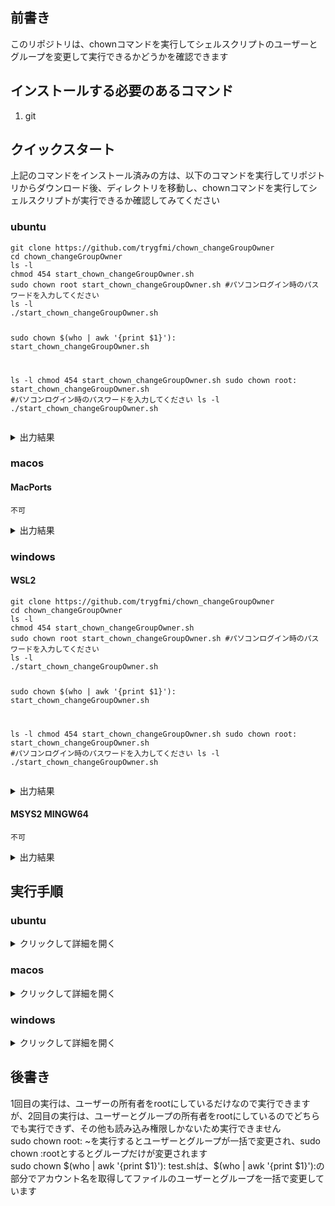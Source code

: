 
<h2 class="wp-block-heading">前書き</h2>



<div class="wp-block-group">
<p>このリポジトリは、chownコマンドを実行してシェルスクリプトのユーザーとグループを変更して実行できるかどうかを確認できます</p>
</div>



<h2 class="wp-block-heading">インストールする必要のあるコマンド</h2>



<div class="wp-block-group">
<ol class="wp-block-list">
<li>git</li>
</ol>
</div>



<h2 class="wp-block-heading">クイックスタート</h2>



<div class="wp-block-group">
<p>上記のコマンドをインストール済みの方は、以下のコマンドを実行してリポジトリからダウンロード後、ディレクトリを移動し、chownコマンドを実行してシェルスクリプトが実行できるか確認してみてください</p>



<h3 class="wp-block-heading">ubuntu</h3>



<div class="wp-block-group">
<pre class="wp-block-code has-24292-eff-color has-cyan-bluish-gray-background-color has-text-color has-background has-1-125-rem-font-size"><code>git clone https://github.com/trygfmi/chown_changeGroupOwner
cd chown_changeGroupOwner
ls -l
chmod 454 start_chown_changeGroupOwner.sh
sudo chown root start_chown_changeGroupOwner.sh #パソコンログイン時のパスワードを入力してください
ls -l
./start_chown_changeGroupOwner.sh

sudo chown $(who | awk '{print $1}'): start_chown_changeGroupOwner.sh

ls -l
chmod 454 start_chown_changeGroupOwner.sh
sudo chown root: start_chown_changeGroupOwner.sh #パソコンログイン時のパスワードを入力してください
ls -l
./start_chown_changeGroupOwner.sh</code></pre>



<details class="wp-block-details"><summary>出力結果</summary>
<pre class="wp-block-code has-background" style="background-color:#ffeeee"><code>hello chown command world

bash: ./start_chown_changeGroupOwner.sh: 許可がありません</code></pre>
</details>
</div>



<h3 class="wp-block-heading">macos</h3>



<div class="wp-block-group">
<h4 class="wp-block-heading">MacPorts</h4>



<pre class="wp-block-code has-24292-eff-color has-cyan-bluish-gray-background-color has-text-color has-background has-1-125-rem-font-size"><code>不可</code></pre>



<details class="wp-block-details"><summary>出力結果</summary>
<pre class="wp-block-code has-background" style="background-color:#ffeeee"><code>不可</code></pre>
</details>
</div>



<h3 class="wp-block-heading">windows</h3>



<div class="wp-block-group">
<h4 class="wp-block-heading">WSL2</h4>



<div class="wp-block-group">
<pre class="wp-block-code has-24292-eff-color has-cyan-bluish-gray-background-color has-text-color has-background has-1-125-rem-font-size"><code>git clone https://github.com/trygfmi/chown_changeGroupOwner
cd chown_changeGroupOwner
ls -l
chmod 454 start_chown_changeGroupOwner.sh
sudo chown root start_chown_changeGroupOwner.sh #パソコンログイン時のパスワードを入力してください
ls -l
./start_chown_changeGroupOwner.sh

sudo chown $(who | awk '{print $1}'): start_chown_changeGroupOwner.sh

ls -l
chmod 454 start_chown_changeGroupOwner.sh
sudo chown root: start_chown_changeGroupOwner.sh #パソコンログイン時のパスワードを入力してください
ls -l
./start_chown_changeGroupOwner.sh</code></pre>



<details class="wp-block-details"><summary>出力結果</summary>
<pre class="wp-block-code has-background" style="background-color:#ffeeee"><code>hello chown command world

bash: ./start_chown_changeGroupOwner.sh: Permission denied</code></pre>
</details>
</div>



<h4 class="wp-block-heading">MSYS2 MINGW64</h4>



<div class="wp-block-group">
<pre class="wp-block-code has-24292-eff-color has-cyan-bluish-gray-background-color has-text-color has-background has-1-125-rem-font-size"><code>不可</code></pre>



<details class="wp-block-details"><summary>出力結果</summary>
<pre class="wp-block-code has-background" style="background-color:#ffeeee"><code>不可</code></pre>
</details>
</div>
</div>
</div>



<h2 class="wp-block-heading">実行手順</h2>



<div class="wp-block-group">
<h3 class="wp-block-heading">ubuntu</h3>



<details class="wp-block-details"><summary>クリックして詳細を開く</summary>
<h4 class="wp-block-heading">事前確認</h4>



<div class="wp-block-group">
<p>以下のコマンドを端末に打ち込んでcommand not foundが出なければokです</p>



<pre class="wp-block-code has-24292-eff-color has-cyan-bluish-gray-background-color has-text-color has-background has-1-125-rem-font-size"><code>git --version</code></pre>
</div>



<h4 class="wp-block-heading">preinstall</h4>



<div class="wp-block-group">
<p>端末にcommand not foundが出たコマンドを以下のコマンドでインストールしてください</p>



<pre class="wp-block-code has-24292-eff-color has-cyan-bluish-gray-background-color has-text-color has-background has-1-125-rem-font-size"><code>sudo apt install git</code></pre>
</div>



<h4 class="wp-block-heading">コマンド</h4>



<div class="wp-block-group">
<p>以下のコマンドを端末で実行することで詳細のような文字列が出力されるはずです</p>



<pre class="wp-block-code has-24292-eff-color has-cyan-bluish-gray-background-color has-text-color has-background has-1-125-rem-font-size"><code>git clone https://github.com/trygfmi/chown_changeGroupOwner
cd chown_changeGroupOwner
ls -l
chmod 454 start_chown_changeGroupOwner.sh
sudo chown root start_chown_changeGroupOwner.sh #パソコンログイン時のパスワードを入力してください
ls -l
./start_chown_changeGroupOwner.sh

sudo chown $(who | awk '{print $1}'): start_chown_changeGroupOwner.sh

ls -l
chmod 454 start_chown_changeGroupOwner.sh
sudo chown root: start_chown_changeGroupOwner.sh #パソコンログイン時のパスワードを入力してください
ls -l
./start_chown_changeGroupOwner.sh</code></pre>



<details class="wp-block-details"><summary>詳細</summary>
<pre class="wp-block-code has-24292-eff-color has-text-color has-background has-1-125-rem-font-size" style="background-color:#ffeeee"><code>hello chown command world

bash: ./start_chown_changeGroupOwner.sh: 許可がありません</code></pre>
</details>
</div>
</details>



<h3 class="wp-block-heading">macos</h3>



<details class="wp-block-details"><summary>クリックして詳細を開く</summary>
<h4 class="wp-block-heading">事前確認</h4>



<div class="wp-block-group">
<p>以下のコマンドをターミナルに打ち込んでcommand not foundが出なければokです</p>



<pre class="wp-block-code has-24292-eff-color has-cyan-bluish-gray-background-color has-text-color has-background has-1-125-rem-font-size"><code>不可</code></pre>



<p>※macosはMacPortsパッケージマネージャを使用してコマンドを管理します。もしインストールしていない方は以下のリンクからMacPortsのインストール手順をご覧ください<br>またコマンドに別名を設定して既存の環境と競合しないでコマンドを呼び出せるようにします。<br>初めてこのブログを利用する方は、以下の2つの記事を参考に環境構築してください</p>



[![MacPortsをインストールするまでの手順](https://ss523971.stars.ne.jp/todo/wp-content/uploads/2025/10/thumbnail_macports_title_1920_1080_2.png,)](https://ss523971.stars.ne.jp/todo/how-to-install-macports)



[![MacPortsでインストールしたコマンドのエイリアス設定](https://ss523971.stars.ne.jp/todo/wp-content/uploads/2025/10/thumbnail_macports2.png,)](https://ss523971.stars.ne.jp/todo/how-to-setup-macports-alias)
</div>



<h4 class="wp-block-heading">preinstall</h4>



<div class="wp-block-group">
<p>ターミナルでcommand not foundが出たコマンドを以下のコマンドでインストールしてエイリアスを設定してください</p>



<pre class="wp-block-code has-24292-eff-color has-cyan-bluish-gray-background-color has-text-color has-background has-1-125-rem-font-size"><code>不可</code></pre>
</div>



<h4 class="wp-block-heading">コマンド</h4>



<div class="wp-block-group">
<p>以下のコマンドをターミナルで実行することで詳細のような文字列が出力されるはずです</p>



<pre class="wp-block-code has-24292-eff-color has-cyan-bluish-gray-background-color has-text-color has-background has-1-125-rem-font-size"><code>不可</code></pre>



<details class="wp-block-details"><summary>詳細</summary>
<pre class="wp-block-code has-24292-eff-color has-text-color has-background has-1-125-rem-font-size" style="background-color:#ffeeee"><code>不可</code></pre>
</details>
</div>
</details>



<h3 class="wp-block-heading">windows</h3>



<details class="wp-block-details"><summary>クリックして詳細を開く</summary>
<h4 class="wp-block-heading">事前確認</h4>



<div class="wp-block-group">
<p>以下のコマンドをプロンプトに打ち込んでcommand not foundが出なければokです</p>



<h5 class="wp-block-heading">WSL2</h5>



<pre class="wp-block-code has-24292-eff-color has-cyan-bluish-gray-background-color has-text-color has-background has-1-125-rem-font-size"><code>git --version</code></pre>



<h5 class="wp-block-heading">MSYS2 MINGW64</h5>



<pre class="wp-block-code has-24292-eff-color has-cyan-bluish-gray-background-color has-text-color has-background has-1-125-rem-font-size"><code>不可</code></pre>



<p>※windowsはWSL2とMSYS2 MINGW64で確認しています。可能な限りWSL2をインストールしていただいて、もし設定できなかった場合はMSYS2をインストールすることで実行できますが、所々WSL2でしか実行できないコマンドが出てくるかもしれません。WSL2とMSYS2のインストール方法は下記の記事を参考にしてください</p>



[![[windows] msys2をインストールするまでの手順](https://ss523971.stars.ne.jp/todo/wp-content/uploads/2025/10/thumbnail_WSL2_1920_1080.png)](https://ss523971.stars.ne.jp/todo/how-to-install-wsl2/)



[![](https://ss523971.stars.ne.jp/todo/wp-content/uploads/2025/10/msys2_thumbnail_1920_1080.png)](https://ss523971.stars.ne.jp/todo/how-to-install-msys2)
</div>



<h4 class="wp-block-heading"><strong>preinstall</strong></h4>



<div class="wp-block-group">
<p>プロンプトでcommand not foundが出たコマンドを以下のコマンドでインストールしてください</p>



<h5 class="wp-block-heading">WSL2</h5>



<pre class="wp-block-code has-24292-eff-color has-cyan-bluish-gray-background-color has-text-color has-background has-1-125-rem-font-size"><code>sudo apt install git</code></pre>



<h5 class="wp-block-heading">MSYS2 MINGW64</h5>



<pre class="wp-block-code has-24292-eff-color has-cyan-bluish-gray-background-color has-text-color has-background has-1-125-rem-font-size"><code>不可</code></pre>
</div>



<h4 class="wp-block-heading"><strong>コマンド</strong></h4>



<div class="wp-block-group">
<p>以下のコマンドをプロンプトで実行することで詳細のような文字列が出力されるはずです</p>



<h5 class="wp-block-heading">WSL2</h5>



<div class="wp-block-group">
<pre class="wp-block-code has-24292-eff-color has-cyan-bluish-gray-background-color has-text-color has-background has-1-125-rem-font-size"><code>git clone https://github.com/trygfmi/chown_changeGroupOwner
cd chown_changeGroupOwner
ls -l
chmod 454 start_chown_changeGroupOwner.sh
sudo chown root start_chown_changeGroupOwner.sh #パソコンログイン時のパスワードを入力してください
ls -l
./start_chown_changeGroupOwner.sh

sudo chown $(who | awk '{print $1}'): start_chown_changeGroupOwner.sh

ls -l
chmod 454 start_chown_changeGroupOwner.sh
sudo chown root: start_chown_changeGroupOwner.sh #パソコンログイン時のパスワードを入力してください
ls -l
./start_chown_changeGroupOwner.sh</code></pre>



<details class="wp-block-details"><summary>詳細</summary>
<pre class="wp-block-code has-24292-eff-color has-text-color has-background has-1-125-rem-font-size" style="background-color:#ffeeee"><code>hello chown command world

bash: ./start_chown_changeGroupOwner.sh: Permission denied</code></pre>
</details>
</div>



<h5 class="wp-block-heading">MSYS2 MINGW64</h5>



<div class="wp-block-group">
<pre class="wp-block-code has-24292-eff-color has-cyan-bluish-gray-background-color has-text-color has-background has-1-125-rem-font-size"><code>不可</code></pre>



<details class="wp-block-details"><summary>詳細</summary>
<pre class="wp-block-code has-24292-eff-color has-text-color has-background has-1-125-rem-font-size" style="background-color:#ffeeee"><code>不可</code></pre>
</details>
</div>
</div>
</details>
</div>



<h2 class="wp-block-heading">後書き</h2>



<div class="wp-block-group">
<p>1回目の実行は、ユーザーの所有者をrootにしているだけなので実行できますが、2回目の実行は、ユーザーとグループの所有者をrootにしているのでどちらでも実行できず、その他も読み込み権限しかないため実行できません<br>sudo chown root: ~を実行するとユーザーとグループが一括で変更され、sudo chown :rootとするとグループだけが変更されます<br>sudo chown $(who | awk '{print $1}'): test.shは、$(who | awk '{print $1}'):の部分でアカウント名を取得してファイルのユーザーとグループを一括で変更しています</p>



<p></p>
</div>
